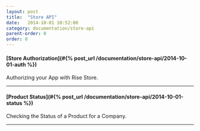 ```yaml
---
layout: post
title:  "Store API"
date:   2014-10-01 10:52:00
category: documentation/store-api
parent-order: 0
order: 0
---
```


#### [Store Authorization](#{% post_url /documentation/store-api/2014-10-01-auth %})

Authorizing your App with Rise Store.

***

#### [Product Status](#{% post_url /documentation/store-api/2014-10-01-status %})

Checking the Status of a Product for a Company.

***